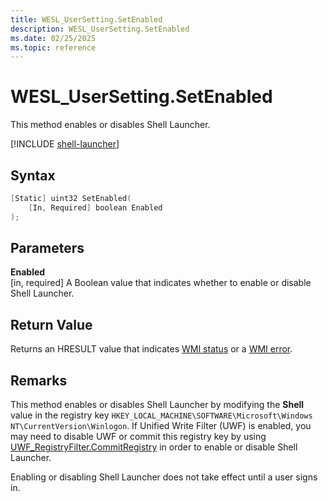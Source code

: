 ```yaml
---
title: WESL_UserSetting.SetEnabled
description: WESL_UserSetting.SetEnabled
ms.date: 02/25/2025
ms.topic: reference
---
```


# WESL_UserSetting.SetEnabled

This method enables or disables Shell Launcher.

[!INCLUDE [shell-launcher](../../../includes/licensing/shell-launcher.md)]

## Syntax

```powershell
[Static] uint32 SetEnabled(
    [In, Required] boolean Enabled
);
```

## Parameters

**Enabled**<br/>\[in, required\] A Boolean value that indicates whether to enable or disable Shell Launcher.

## Return Value

Returns an HRESULT value that indicates [WMI status](/windows/win32/wmisdk/wmi-non-error-constants) or a [WMI error](/windows/win32/wmisdk/wmi-error-constants).

## Remarks

This method enables or disables Shell Launcher by modifying the **Shell** value in the registry key `HKEY_LOCAL_MACHINE\SOFTWARE\Microsoft\Windows NT\CurrentVersion\Winlogon`. If Unified Write Filter (UWF) is enabled, you may need to disable UWF or commit this registry key by using [UWF_RegistryFilter.CommitRegistry](../unified-write-filter/uwf-registryfiltercommitregistry.md) in order to enable or disable Shell Launcher.

Enabling or disabling Shell Launcher does not take effect until a user signs in.
